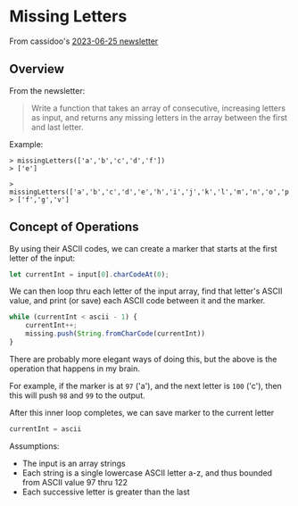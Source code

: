 # Missing Letters

From cassidoo's [2023-06-25 newsletter](https://buttondown.email/cassidoo/archive/change-is-a-stranger-you-have-yet-to-know-george/)

## Overview

From the newsletter:

> Write a function that takes an array of consecutive, increasing letters as input, and returns any missing letters in the array between the first and last letter. 

Example:

```
> missingLetters(['a','b','c','d','f'])
> ['e']

> missingLetters(['a','b','c','d','e','h','i','j','k','l','m','n','o','p','q','r','s','t','u','w','x','y','z'])
> ['f','g','v']
```

## Concept of Operations

By using their ASCII codes, we can create a marker that starts at the first
letter of the input:

```js
let currentInt = input[0].charCodeAt(0);
```

We can then loop thru each letter of the input array, find that letter's ASCII
value, and print (or save) each ASCII code between it and the marker.

```js
while (currentInt < ascii - 1) {
    currentInt++;
    missing.push(String.fromCharCode(currentInt))
}
```

There are probably more elegant ways of doing this, but the above is the
operation that happens in my brain.

For example, if the marker is at `97` ('a'), and the next letter is `100` ('c'),
then this will push `98` and `99` to the output.

After this inner loop completes, we can save marker to the current letter

```js
currentInt = ascii
```

Assumptions:
- The input is an array strings
- Each string is a single lowercase ASCII letter a-z, and thus bounded from 
  ASCII value 97 thru 122
- Each successive letter is greater than the last
